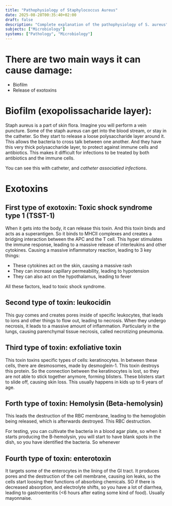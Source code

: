 ```yaml
---
title: "Pathophysiology of Staphylococcus Aureus"
date: 2025-08-28T00:35:40+02:00
draft: false
description: "Complete explanation of the pathophysiology of S. aureus"
subjects: ["Microbiology"]
systems: ["Pathology", "Microbiology"]
---
```


# There are two main ways it can cause damage:

- Biofilm
- Release of exotoxins

# Biofilm (exopolissacharide layer):

Staph aureus is a part of skin flora.
Imagine you will perform a vein puncture.
Some of the staph aureus can get into the blood stream, or stay in the catheter.
So they start to release a loose polysaccharide layer around it.
This allows the bacteria to cross talk between one another.
And they have this very thick polysaccharide layer, to protect against immune cells and antibiotics.
This makes it difficult for infections to be treated by both antibiotics and the immune cells.

You can see this with catheter, and *catheter associatied infections*.

# Exotoxins

## First type of exotoxin: Toxic shock syndrome type 1 (TSST-1)

When it gets into the body, it can release this toxin.
And this toxin binds and acts as a superantigen.
So it binds to MHCII complexes and creates a bridging interaction between the APC and the T cell.
This hyper stimulates the immune response, leading to a massive release of interleukins and other cytokines.
Causing a massive inflammatory reaction, leading to 3 key things:

- These cytokines act on the skin, causing a massive rash
- They can increase capillary permeability, leading to hypotension
- They can also act on the hypothalamus, leading to fever

All these factors, lead to toxic shock syndrome.

## Second type of toxin: leukocidin

This guy comes and creates pores inside of specific leukocytes, that leads to ions and other things
to flow out, leading to necrosis.
When they undergo necrosis, it leads to a massive amount of inflammation.
Particularly in the lungs, causing parenchymal tissue necrosis, called necrotizing pneumonia.

## Third type of toxin: exfoliative toxin

This toxin toxins specific types of cells: keratinocytes.
In between these cells, there are desmosomes, made by desmoglein-1.
This toxin destroys this protein.
So the connection between the keratinocytes is lost, so they are not able to stick together anymore, forming blisters.
These blisters start to slide off, causing skin loss.
This usually happens in kids up to 6 years of age.

## Forth type of toxin: Hemolysin (Beta-hemolysin)

This leads the destruction of the RBC membrane, leading to the hemoglobin being released, which is afterwards destroyed.
This RBC destruction.

For testing, you can cultivate the bacteria in a blood agar plate, so when it starts producing the B-hemolysin, you will start to have blank spots in the dish, so you have identified the bacteria.
So whenever

## Fourth type of toxin: enterotoxin

It targets some of the enterocytes in the lining of the GI tract.
It produces pores and the destruction of the cell membrane, causing ion leaks, so the cells start loosing their
functions of absorbing chemicals.
SO if there is decreased absorption, and electrolyte shifts, so you have a lot of diarrhea, leading to
gastroenteritis (<6 hours after eating some kind of food). Usually mayonnaise.
